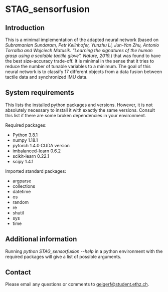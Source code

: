 # STAG_sensorfusion
## Introduction

This is a minimal implementation of the adapted neural network (based on _Subramanian Sundaram, Petr Kellnhofer, Yunzhu Li, Jun-Yan Zhu, Antonio Torralba and Wojciech Matusik. "Learning the signatures of the human grasp using a scalable tactile glove". Nature, 2019._) that was found to have the best size-accuracy trade-off.
It is minimal in the sense that it tries to reduce the number of tunable variables to a minimum.
The goal of this neural network is to classify 17 different objects from a data fusion between tactile data and synchronized IMU data.


## System requirements

This lists the installed python packages and versions.
However, it is not absolutely necessary to install it with exactly the same versions.
Consult this list if there are some broken dependencies in your environment.

Required packages:
- Python            3.8.1
- numpy             1.18.1
- pytorch           1.4.0 CUDA version
- imbalanced-learn  0.6.2
- scikit-learn      0.22.1
- scipy             1.4.1

Imported standard packages:
- argparse
- collections
- datetime
- os
- random
- re
- shutil
- sys
- time


## Additional information

Running *python STAG_sensorfusion --help* in a python environment with the required packages will give a list of possible arguments.


## Contact

Please email any questions or comments to [geigerf@student.ethz.ch](geigerf@student.ethz.ch).
